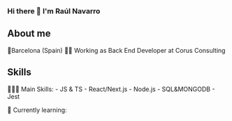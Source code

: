 ### Hi there 👋 I'm Raúl Navarro

## About me
📍Barcelona (Spain)
👷🏽 Working as Back End Developer at Corus Consulting

## Skills
👨🏻‍🎓 Main Skills: 
    - JS & TS 
    - React/Next.js
    - Node.js
    - SQL&MONGODB
    - Jest

🌱 Currently learning:
<!--
**r-navarrouribe/r-navarrouribe** is a ✨ _special_ ✨ repository because its `README.md` (this file) appears on your GitHub profile.

Here are some ideas to get you started:

- 🔭 I’m currently working on ...
- 🌱 I’m currently learning ...
- 👯 I’m looking to collaborate on ...
- 🤔 I’m looking for help with ...
- 💬 Ask me about ...
- 📫 How to reach me: ...
- 😄 Pronouns: ...
- ⚡ Fun fact: ...
-->
